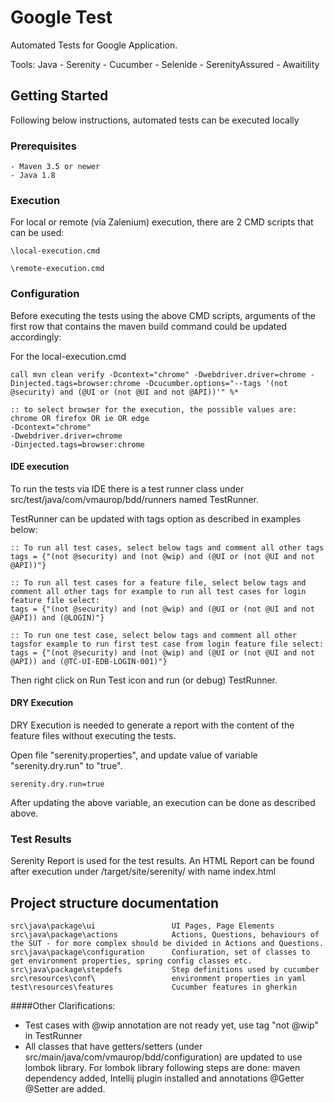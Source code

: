 # Google Test
Automated Tests for Google Application.

Tools: Java - Serenity - Cucumber - Selenide - SerenityAssured - Awaitility

## Getting Started
Following below instructions, automated tests can be executed locally
 
### Prerequisites
```
- Maven 3.5 or newer
- Java 1.8
```

### Execution

For local or remote (via Zalenium) execution, there are 2 CMD scripts that can be used:
```
\local-execution.cmd
```

```
\remote-execution.cmd
```

### Configuration

Before executing the tests using the above CMD scripts, arguments of the first row that contains the maven build command could be updated accordingly:
    
For the local-execution.cmd

    call mvn clean verify -Dcontext="chrome" -Dwebdriver.driver=chrome -Dinjected.tags=browser:chrome -Dcucumber.options="--tags '(not @security) and (@UI or (not @UI and not @API))'" %*
    
    :: to select browser for the execution, the possible values are: chrome OR firefox OR ie OR edge
    -Dcontext="chrome"
    -Dwebdriver.driver=chrome
    -Dinjected.tags=browser:chrome


#### IDE execution
To run the tests via IDE there is a test runner class under src/test/java/com/vmaurop/bdd/runners named TestRunner.

TestRunner can be updated with tags option as described in examples below:

    :: To run all test cases, select below tags and comment all other tags
    tags = {"(not @security) and (not @wip) and (@UI or (not @UI and not @API))"}

    :: To run all test cases for a feature file, select below tags and comment all other tags for example to run all test cases for login feature file select:
    tags = {"(not @security) and (not @wip) and (@UI or (not @UI and not @API)) and (@LOGIN)"}

    :: To run one test case, select below tags and comment all other tagsfor example to run first test case from login feature file select:
    tags = {"(not @security) and (not @wip) and (@UI or (not @UI and not @API)) and (@TC-UI-EDB-LOGIN-001)"}

Then right click on Run Test icon and run (or debug) TestRunner.

#### DRY Execution
DRY Execution is needed to generate a report with the content of the feature files without executing the tests.

Open file "serenity.properties", and update value of variable "serenity.dry.run" to "true".

    serenity.dry.run=true

After updating the above variable, an execution can be done as described above. 

### Test Results

Serenity Report is used for the test results. An HTML Report can be found after execution under /target/site/serenity/
with name index.html

## Project structure documentation
```
src\java\package\ui                 UI Pages, Page Elements
src\java\package\actions            Actions, Questions, behaviours of the SUT - for more complex should be divided in Actions and Questions.
src\java\package\configuration      Confiuration, set of classes to get environment properties, spring config classes etc.
src\java\package\stepdefs           Step definitions used by cucumber
src\resources\conf\                 environment properties in yaml
test\resources\features             Cucumber features in gherkin
```



####Other Clarifications:
- Test cases with @wip annotation are not ready yet, use tag "not @wip" in TestRunner
- All classes that have getters/setters (under src/main/java/com/vmaurop/bdd/configuration) are updated to use lombok library.
For lombok library following steps are done: maven dependency added, Intellij plugin installed and annotations @Getter @Setter are added.

